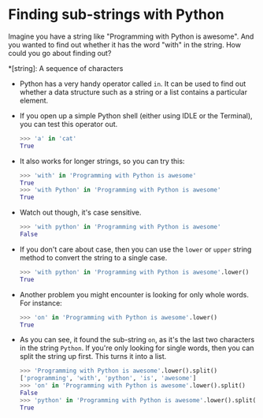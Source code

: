 # Finding sub-strings with Python

Imagine you have a string like "Programming with Python is awesome". And you wanted to find out whether it has the word "with" in the string. How could you go about finding out?

*[string]: A sequence of characters

- Python has a very handy operator called `in`. It can be used to find out whether a data structure such as a string or a list contains a particular element.

- If you open up a simple Python shell (either using IDLE or the Terminal), you can test this operator out.

	```python
	>>> 'a' in 'cat'
	True
	```

- It also works for longer strings, so you can try this:

	```python
	>>> 'with' in 'Programming with Python is awesome'
	True
	>>> 'with Python' in 'Programming with Python is awesome'
	True
	```

- Watch out though, it's case sensitive.

	```python
	>>> 'with python' in 'Programming with Python is awesome'
	False
	```

- If you don't care about case, then you can use the `lower` or `upper` string method to convert the string to a single case.

	```python
	>>> 'with python' in 'Programming with Python is awesome'.lower()
	True
	```

- Another problem you might encounter is looking for only whole words. For instance:

	```python
	>>> 'on' in 'Programming with Python is awesome'.lower()
	True
	```

- As you can see, it found the sub-string `on`, as it's the last two characters in the string `Python`. If you're only looking for single words, then you can split the string up first. This turns it into a list.

	```python
	>>> 'Programming with Python is awesome'.lower().split()
	['programming', 'with', 'python', 'is', 'awesome']
	>>> 'on' in 'Programming with Python is awesome'.lower().split()
	False
	>>> 'python' in 'Programming with Python is awesome'.lower().split()
	True
	```
